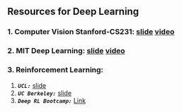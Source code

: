## Resources for Deep Learning
### 1. Computer Vision Stanford-CS231: [slide](https://cs231n.github.io/) [video](https://www.youtube.com/watch?v=vT1JzLTH4G4&list=PL3FW7Lu3i5JvHM8ljYj-zLfQRF3EO8sYv&ab_channel=StanfordUniversitySchoolofEngineering)

### 2. MIT Deep Learning: [slide](http://introtodeeplearning.com/) [video](https://www.youtube.com/watch?v=ErnWZxJovaM&list=PLtBw6njQRU-rwp5__7C0oIVt26ZgjG9NI&ab_channel=AlexanderAmini)

### 3. Reinforcement Learning:
1. ***`UCL:`*** [slide](https://www.davidsilver.uk/teaching/)
2. ***`UC Berkeley:`*** [slide](http://rail.eecs.berkeley.edu/deeprlcourse/)
3. ***`Deep RL Bootcamp:`*** [Link](https://sites.google.com/view/deep-rl-bootcamp/lectures)
